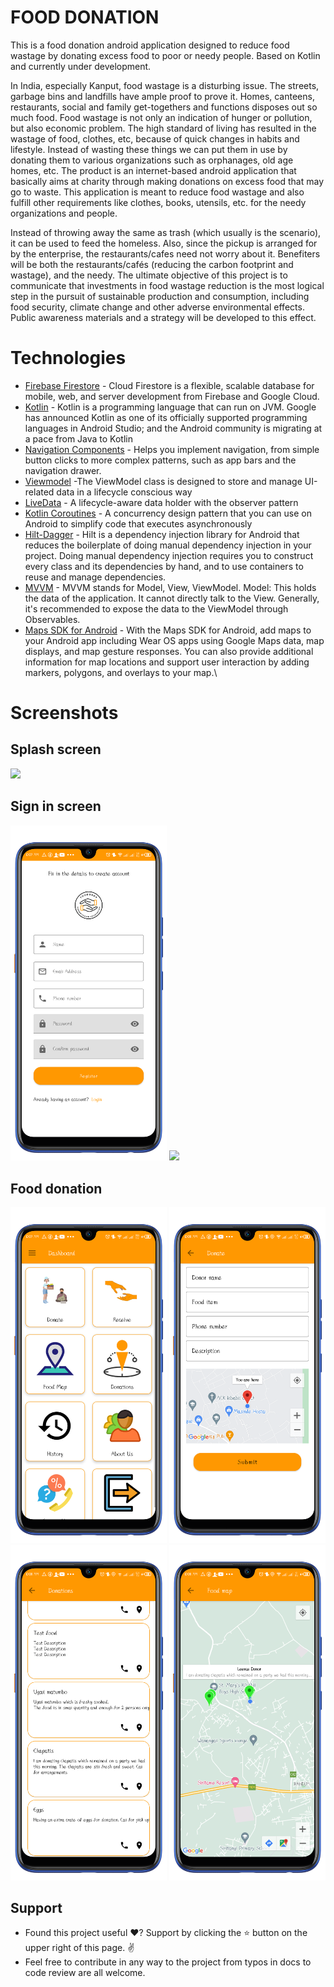 # FOOD DONATION
This is a food donation android application designed to reduce food wastage by donating excess food to poor or needy people.  Based on Kotlin and currently under development.

In India, especially Kanput, food wastage is a disturbing issue. The streets, garbage bins and landfills have ample proof to prove it. Homes, canteens, restaurants, social and family get-togethers and functions disposes out so much food.
Food wastage is not only an indication of hunger or pollution, but also economic problem. The high standard of living has resulted in the wastage of food, clothes, etc, because of quick changes in habits and lifestyle. Instead of wasting these things we can put them in use by donating them to various organizations such as orphanages, old age homes, etc. The product is an internet-based android application that basically aims at charity through making donations on excess food that may go to waste.
This application is meant to reduce food wastage and also fulfill other requirements like clothes, books, utensils, etc. for the needy organizations and people.

Instead of throwing away the same as trash (which usually is the scenario), it can be used to feed the homeless. Also, since the pickup is arranged for by the enterprise, the restaurants/cafes need not worry about it. Benefiters will be both the restaurants/cafés (reducing the carbon footprint and wastage), and the needy.
The ultimate objective of this project is to communicate that investments in food wastage reduction is the most logical step in the pursuit of sustainable production and consumption, including food security, climate change and other adverse environmental effects. Public awareness materials and a strategy will be developed to this effect.

# Technologies
- [Firebase Firestore](https://firebase.google.com/docs/firestore) - Cloud Firestore is a flexible, scalable database for mobile, web, and server development from Firebase and Google Cloud. 
- [Kotlin](https://developer.android.com/kotlin) - Kotlin is a programming language that can run on JVM. Google has announced Kotlin as one of its officially supported programming languages in Android Studio; and the Android community is migrating at a pace from Java to Kotlin
- [Navigation Components](https://developer.android.com/guide/navigation/navigation-getting-started) -  Helps you implement navigation, from simple button clicks to more complex patterns, such as app bars and the navigation drawer.
- [Viewmodel](https://developer.android.com/topic/libraries/architecture/viewmodel) -The ViewModel class is designed to store and manage UI-related data in a lifecycle conscious way
- [LiveData](https://developer.android.com/topic/libraries/architecture/livedata) -  A lifecycle-aware data holder with the observer pattern
- [Kotlin Coroutines](https://developer.android.com/kotlin/coroutines) - A concurrency design pattern that you can use on Android to simplify code that executes asynchronously
- [Hilt-Dagger](https://developer.android.com/training/dependency-injection/hilt-android) - Hilt is a dependency injection library for Android that reduces the boilerplate of doing manual dependency injection in your project. Doing manual dependency injection requires you to construct every class and its dependencies by hand, and to use containers to reuse and manage dependencies.
- [MVVM](https://www.geeksforgeeks.org/mvvm-model-view-viewmodel-architecture-pattern-in-android/) - MVVM stands for Model, View, ViewModel. Model: This holds the data of the application. It cannot directly talk to the View. Generally, it's recommended to expose the data to the ViewModel through Observables.
- [Maps SDK for Android](https://developers.google.com/maps/documentation/android-sdk/start) - With the Maps SDK for Android, add maps to your Android app including Wear OS apps using Google Maps data, map displays, and map gesture responses. You can also provide additional information for map locations and support user interaction by adding markers, polygons, and overlays to your map.\

# Screenshots
 
 ## Splash screen
 
 <p float="left">
<img src="https://user-images.githubusercontent.com/78261707/198853037-581d53d7-7fbe-4e39-9539-35af85926b56.jpg" width=250/>
  </p>
  
 ## Sign in screen
 
 <p float="left">
<img src="screenshots/register.png" width=250/>
<img src="https://user-images.githubusercontent.com/78261707/198853116-80d29fe6-ff61-4133-847e-3f39b8fc2bff.jpg" width=250/>
  </p>

 
 ## Food donation
 
 <p float="left">
<img src="screenshots/dashboard.png" width=250/>
<img src="screenshots/donate.png" width=250/>
<img src="screenshots/donations.png" width=250/>
<img src="screenshots/foodmap.png" width=250/>
  </p>
  
  ## Support
  
- Found this project useful ❤️? Support by clicking the ⭐️ button on the upper right of this page. ✌
- Feel free to contribute in any way to the project from typos in docs to code review are all welcome.
